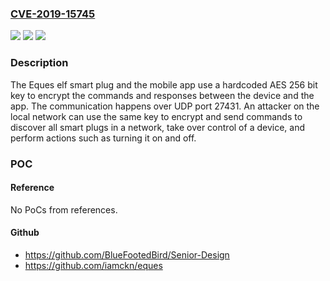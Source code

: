 ### [CVE-2019-15745](https://cve.mitre.org/cgi-bin/cvename.cgi?name=CVE-2019-15745)
![](https://img.shields.io/static/v1?label=Product&message=n%2Fa&color=blue)
![](https://img.shields.io/static/v1?label=Version&message=n%2Fa&color=blue)
![](https://img.shields.io/static/v1?label=Vulnerability&message=n%2Fa&color=brighgreen)

### Description

The Eques elf smart plug and the mobile app use a hardcoded AES 256 bit key to encrypt the commands and responses between the device and the app. The communication happens over UDP port 27431. An attacker on the local network can use the same key to encrypt and send commands to discover all smart plugs in a network, take over control of a device, and perform actions such as turning it on and off.

### POC

#### Reference
No PoCs from references.

#### Github
- https://github.com/BlueFootedBird/Senior-Design
- https://github.com/iamckn/eques


